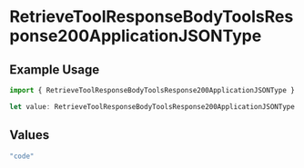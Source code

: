 # RetrieveToolResponseBodyToolsResponse200ApplicationJSONType

## Example Usage

```typescript
import { RetrieveToolResponseBodyToolsResponse200ApplicationJSONType } from "@orq-ai/node/models/operations";

let value: RetrieveToolResponseBodyToolsResponse200ApplicationJSONType = "code";
```

## Values

```typescript
"code"
```